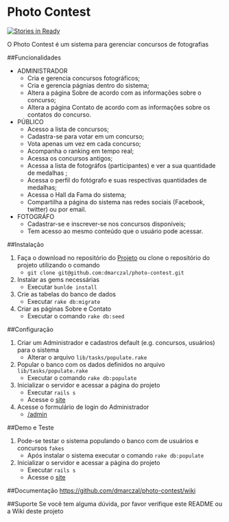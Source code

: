 # Photo Contest

[<img alt='Stories in Ready' src='https://badge.waffle.io/dmarczal/photo-contest.png?label=ready&title=Ready' />](https://waffle.io/dmarczal/photo-contest)

O Photo Contest é um sistema para gerenciar concursos de fotografias 

##Funcionalidades
* ADMINISTRADOR 
    * Cria e gerencia concursos fotográficos;
    * Cria e gerencia págnias dentro do sistema;
    * Altera a página Sobre de acordo com as informações sobre o concurso;
    * Altera a página Contato de acordo com as informações sobre os contatos do concurso.
* PÚBLICO
    * Acesso a lista de concursos;
    * Cadastra-se para votar em um concurso;
    * Vota apenas um vez em cada concurso;
    * Acompanha o ranking em tempo real;
    * Acessa os concursos antigos;
    * Acessa a lista de fotográfos (participantes) e ver a sua quantidade de medalhas ;
    * Acessa o perfil do fotógrafo e suas respectivas quantidades de medalhas;
    * Acessa o Hall da Fama do sistema;
    * Compartilha a página do sistema nas redes sociais (Facebook, twitter) ou por email.
* FOTOGRÁFO 
    * Cadastrar-se e inscrever-se nos concursos disponíveis;
    * Tem acesso ao mesmo conteúdo que o usuário pode acessar.

##Instalação
1. Faça o download no repositório do [Projeto](https://github.com/dmarczal/photo-contest) ou clone o repositório do projeto utilizando o comando 
    * `git clone git@github.com:dmarczal/photo-contest.git`
2. Instalar as gems necessárias
    * Executar  `bunlde install`  
2. Crie as tabelas do banco de dados
    * Executar `rake db:migrate`
3. Criar as páginas Sobre e Contato 
    * Executar o comando `rake db:seed`   


##Configuração
1. Criar um Administrador e cadastros default (e.g. concursos, usuários) para o sistema 
    * Alterar o arquivo `lib/tasks/populate.rake`
2. Popular o banco com os dados definidos no arquivo `lib/tasks/populate.rake`
    * Executar o comando `rake db:populate`
3. Inicializar o servidor e acessar a página do projeto
    * Executar `rails s`
    * Acesse o [site](http://localhost:3000) 
4. Acesse o formulário de login do Administrador
    * [/admin](http://localhost:3000/admin)
     
##Demo e Teste
1. Pode-se testar o sistema populando o banco com de usuários e concursos `fakes`
    * Após instalar o sistema executar o comando `rake db:populate`
2. Inicializar o servidor e acessar a página do projeto
    * Executar `rails s`
    * Acesse o [site](http://localhost:3000) 

##Documentação
https://github.com/dmarczal/photo-contest/wiki

##Suporte
Se você tem alguma dúvida, por favor verifique este README ou a Wiki deste projeto